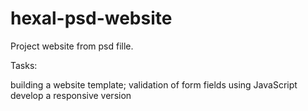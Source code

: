 # hexal-psd-website
Project website from psd fille.

Tasks:

building a website template;
validation of form fields using JavaScript
develop a responsive version